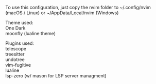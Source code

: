 To use this configuration, just copy the nvim folder to ~/.config/nvim (macOS / Linux) or ~/AppData/Local/nvim (Windows)

Theme used:  
One Dark  
moonfly (lualine theme)  

Plugins used:  
telescope  
treesitter  
undotree  
vim-fugitive  
lualine  
lsp-zero (w/ mason for LSP server managment)  
